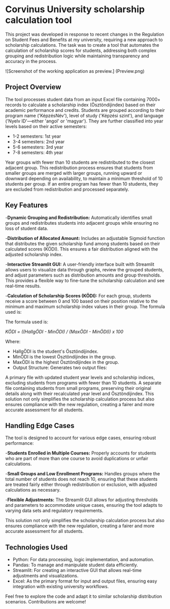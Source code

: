 # Corvinus University scholarship calculation tool
This project was developed in response to recent changes in the Regulation on Student Fees and Benefits at my university, requiring a new approach to scholarship calculations. The task was to create a tool that automates the calculation of scholarship scores for students, addressing both complex grouping and redistribution logic while maintaining transparency and accuracy in the process.

![Screenshot of the working application as preview.]
(Preview.png)

## Project Overview
The tool processes student data from an input Excel file containing 7000+ records to calculate a scholarship index (Ösztöndíjindex) based on their academic performance and credits. Students are grouped according to their program name ('KépzésNév'), level of study ('Képzési szint'), and language ('Nyelv ID'—either 'angol' or 'magyar'). They are further classified into year levels based on their active semesters: 
- 1-2 semesters: 1st year
- 3-4 semesters: 2nd year
- 5-6 semesters: 3rd year
- 7-8 semesters: 4th year

Year groups with fewer than 10 students are redistributed to the closest adjacent group. This redistribution process ensures that students from smaller groups are merged with larger groups, running upward or downward depending on availability, to maintain a minimum threshold of 10 students per group. If an entire program has fewer than 10 students, they are excluded from redistribution and processed separately.

## Key Features
-__Dynamic Grouping and Redistribution:__ Automatically identifies small groups and redistributes students into adjacent groups while ensuring no loss of student data.

-__Distribution of Allocated Amount:__ Includes an adjustable Sigmoid function that distributes the given scholarship fund among students based on their calculated scores (KÖDI). This ensures a fair distribution aligned with the adjusted scholarship index.

-__Interactive Streamlit GUI:__ A user-friendly interface built with Streamlit allows users to visualize data through graphs, review the grouped students, and adjust parameters such as distribution amounts and group thresholds. This provides a flexible way to fine-tune the scholarship calculation and see real-time results.

-__Calculation of Scholarship Scores (KÖDI):__ For each group, students receive a score between 0 and 100 based on their position relative to the minimum and maximum scholarship index values in their group. The formula used is:

The formula used is:

 _KÖDI = ((HallgÖDI - MinÖDI) / (MaxÖDI - MinÖDI)) x 100_ 

Where:

- HallgÖDI is the student's Ösztöndíjindex.
- MinÖDI is the lowest Ösztöndíjindex in the group.
- MaxÖDI is the highest Ösztöndíjindex in the group.
- Output Structure: Generates two output files:

A primary file with updated student year levels and scholarship indices, excluding students from programs with fewer than 10 students.
A separate file containing students from small programs, preserving their original details along with their recalculated year level and Ösztöndíjindex.
This solution not only simplifies the scholarship calculation process but also ensures compliance with the new regulation, creating a fairer and more accurate assessment for all students.

## Handling Edge Cases
The tool is designed to account for various edge cases, ensuring robust performance:

-__Students Enrolled in Multiple Courses:__ Properly accounts for students who are part of more than one course to avoid duplications or unfair calculations.

-__Small Groups and Low Enrollment Programs:__ Handles groups where the total number of students does not reach 10, ensuring that these students are treated fairly either through redistribution or exclusion, with adjusted calculations as necessary.

-__Flexible Adjustments:__ The Streamlit GUI allows for adjusting thresholds and parameters to accommodate unique cases, ensuring the tool adapts to varying data sets and regulatory requirements.

This solution not only simplifies the scholarship calculation process but also ensures compliance with the new regulation, creating a fairer and more accurate assessment for all students.

## Technologies Used
- Python: For data processing, logic implementation, and automation.
- Pandas: To manage and manipulate student data efficiently.
- Streamlit: For creating an interactive GUI that allows real-time adjustments and visualizations.
- Excel: As the primary format for input and output files, ensuring easy integration with existing university workflows.

Feel free to explore the code and adapt it to similar scholarship distribution scenarios. Contributions are welcome!
